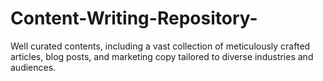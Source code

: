 # Content-Writing-Repository-
Well curated contents, including a vast collection of meticulously crafted articles, blog posts, and marketing copy tailored to diverse industries and audiences. 
